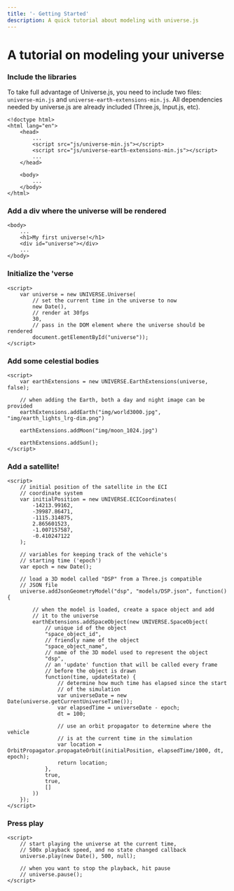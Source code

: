 ```yaml
---
title: '- Getting Started'
description: A quick tutorial about modeling with universe.js
---
```


<div class="page-header">
    <h1>A tutorial on modeling your universe</h1>
</div>

### Include the libraries
To take full advantage of Universe.js, you need to include two files: 
`universe-min.js` and `universe-earth-extensions-min.js`. All dependencies needed
by universe.js are already included (Three.js, Input.js, etc).

    <!doctype html>
    <html lang="en">
        <head>
            ...
            <script src="js/universe-min.js"></script>
            <script src="js/universe-earth-extensions-min.js"></script>
            ...
        </head>

        <body>
            ...
        </body>
    </html>

### Add a div where the universe will be rendered

    <body>
        ...
        <h1>My first universe!</h1>
        <div id="universe"></div>
        ...
    </body>

### Initialize the 'verse

    <script>
        var universe = new UNIVERSE.Universe(
            // set the current time in the universe to now
            new Date(), 
            // render at 30fps
            30, 
            // pass in the DOM element where the universe should be rendered
            document.getElementById("universe"));
    </script>

### Add some celestial bodies

    <script>
        var earthExtensions = new UNIVERSE.EarthExtensions(universe, false);

        // when adding the Earth, both a day and night image can be provided
        earthExtensions.addEarth("img/world3000.jpg", "img/earth_lights_lrg-dim.png")

        earthExtensions.addMoon("img/moon_1024.jpg")

        earthExtensions.addSun();
    </script>


### Add a satellite!

    <script>
        // initial position of the satellite in the ECI
        // coordinate system
        var initialPosition = new UNIVERSE.ECICoordinates(
            -14213.99162,
            -39987.86471,
            -1115.314875,
            2.865601523,
            -1.007157587,
            -0.410247122
        );

        // variables for keeping track of the vehicle's 
        // starting time ('epoch')
        var epoch = new Date();

        // load a 3D model called "DSP" from a Three.js compatible
        // JSON file
        universe.addJsonGeometryModel("dsp", "models/DSP.json", function() {

            // when the model is loaded, create a space object and add
            // it to the universe
            earthExtensions.addSpaceObject(new UNIVERSE.SpaceObject(
                // unique id of the object
                "space_object_id",
                // friendly name of the object
                "space_object_name",
                // name of the 3D model used to represent the object
                "dsp",
                // an 'update' function that will be called every frame
                // before the object is drawn
                function(time, updateState) {
                    // determine how much time has elapsed since the start
                    // of the simulation
                    var universeDate = new Date(universe.getCurrentUniverseTime());
                    var elapsedTime = universeDate - epoch;
                    dt = 100;

                    // use an orbit propagator to determine where the vehicle
                    // is at the current time in the simulation
                    var location = OrbitPropagator.propagateOrbit(initialPosition, elapsedTime/1000, dt, epoch);
                    return location;
                },
                true,
                true,
                []
            ))
        });
    </script>

### Press play

    <script>
        // start playing the universe at the current time,
        // 500x playback speed, and no state changed callback
        universe.play(new Date(), 500, null);

        // when you want to stop the playback, hit pause
        // universe.pause();
    </script>

